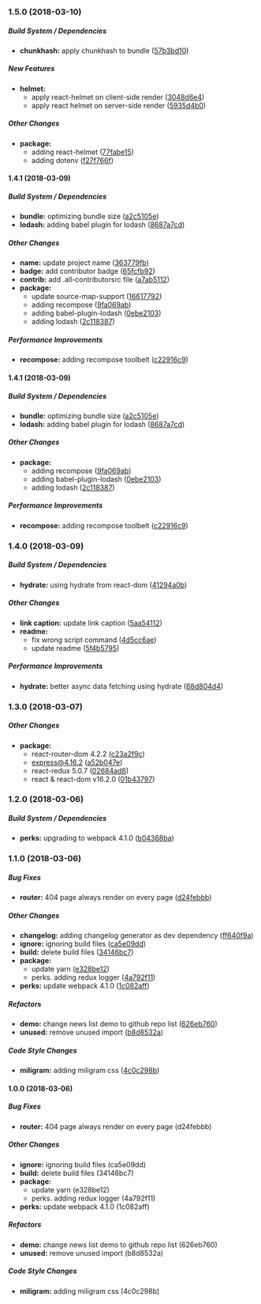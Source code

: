 ### 1.5.0 (2018-03-10)

##### Build System / Dependencies

* **chunkhash:**  apply chunkhash to bundle ([57b3bd10](https://github.com/tagraha/react-scratch/commit/57b3bd105bcbf81627d5a25de768a384f0c74e76))

##### New Features

* **helmet:**
  *  apply react-helmet on client-side render ([3048d6e4](https://github.com/tagraha/react-scratch/commit/3048d6e4b008292d83c9ed60ae52d6b67ba67a7f))
  *  apply react helmet on server-side render ([5935d4b0](https://github.com/tagraha/react-scratch/commit/5935d4b0b3be352819055520754b9cadd496b847))

##### Other Changes

* **package:**
  *  adding react-helmet ([77fabe15](https://github.com/tagraha/react-scratch/commit/77fabe1527c3b095f4dac8bd13f0c0f167346c23))
  *  adding dotenv ([f27f766f](https://github.com/tagraha/react-scratch/commit/f27f766f5e94595c0ca0e3ed8291f4c61989ff35))

#### 1.4.1 (2018-03-09)

##### Build System / Dependencies

* **bundle:**  optimizing bundle size ([a2c5105e](https://github.com/tagraha/react-scratch/commit/a2c5105e222878d14220be33b8fa19d246bba20d))
* **lodash:**  adding babel plugin for lodash ([8687a7cd](https://github.com/tagraha/react-scratch/commit/8687a7cd782c7b75168380dca6c5ecf9f1b28ef3))

##### Other Changes

* **name:**  update project name ([363779fb](https://github.com/tagraha/react-scratch/commit/363779fb18e64d9c70d2992e503163a04c38f9b3))
* **badge:**  add contributor badge ([65fcfb92](https://github.com/tagraha/react-scratch/commit/65fcfb928b5b6050f3710dfc70b0b8952363569a))
* **contrib:**  add .all-contributorsrc file ([a7ab5112](https://github.com/tagraha/react-scratch/commit/a7ab511269f2914859d5a9d0113756d0aeb57a32))
* **package:**
  *  update source-map-support ([16617792](https://github.com/tagraha/react-scratch/commit/16617792c0eb478677013e43f9c808a3d075ad28))
  *  adding recompose ([9fa069ab](https://github.com/tagraha/react-scratch/commit/9fa069ab3a600784ad6ab440acd3db5cf9329132))
  *  adding babel-plugin-lodash ([0ebe2103](https://github.com/tagraha/react-scratch/commit/0ebe2103614bdcf7aa88a05581ba96c7625e418a))
  *  adding lodash ([2c118387](https://github.com/tagraha/react-scratch/commit/2c1183870073d3e69185bd9dbbf4663efed3d4ae))

##### Performance Improvements

* **recompose:**  adding recompose toolbelt ([c22916c9](https://github.com/tagraha/react-scratch/commit/c22916c99eae8611c39ffeb8b8d63aabe0fec6f4))

#### 1.4.1 (2018-03-09)

##### Build System / Dependencies

* **bundle:**  optimizing bundle size ([a2c5105e](https://github.com/tagraha/react-scratch/commit/a2c5105e222878d14220be33b8fa19d246bba20d))
* **lodash:**  adding babel plugin for lodash ([8687a7cd](https://github.com/tagraha/react-scratch/commit/8687a7cd782c7b75168380dca6c5ecf9f1b28ef3))

##### Other Changes

* **package:**
  *  adding recompose ([9fa069ab](https://github.com/tagraha/react-scratch/commit/9fa069ab3a600784ad6ab440acd3db5cf9329132))
  *  adding babel-plugin-lodash ([0ebe2103](https://github.com/tagraha/react-scratch/commit/0ebe2103614bdcf7aa88a05581ba96c7625e418a))
  *  adding lodash ([2c118387](https://github.com/tagraha/react-scratch/commit/2c1183870073d3e69185bd9dbbf4663efed3d4ae))

##### Performance Improvements

* **recompose:**  adding recompose toolbelt ([c22916c9](https://github.com/tagraha/react-scratch/commit/c22916c99eae8611c39ffeb8b8d63aabe0fec6f4))

### 1.4.0 (2018-03-09)

##### Build System / Dependencies

* **hydrate:**  using hydrate from react-dom ([41294a0b](https://github.com/tagraha/react-scratch/commit/41294a0b539bfa25b96f6b3561ed23d56dc0f28c))

##### Other Changes

* **link caption:**  update link caption ([5aa54112](https://github.com/tagraha/react-scratch/commit/5aa54112c8c1618fbbf44c86235a75491aa86ffa))
* **readme:**
  *  fix wrong script command ([4d5cc6ae](https://github.com/tagraha/react-scratch/commit/4d5cc6aea196283a764d523326790415ed6bf263))
  *  update readme ([5f4b5795](https://github.com/tagraha/react-scratch/commit/5f4b5795ee64d106a6975bb7cb1de43fafd76e6e))

##### Performance Improvements

* **hydrate:**  better async data fetching using hydrate ([68d804d4](https://github.com/tagraha/react-scratch/commit/68d804d4c3d371ac6bdf48fe909e2ab1279645e2))

### 1.3.0 (2018-03-07)

##### Other Changes

* **package:**
  *  react-router-dom 4.2.2 ([c23a2f9c](https://github.com/tagraha/react-scratch/commit/c23a2f9cff9e852e8c10add13916423b1196a461))
  *  express@4.16.2 ([a52b047e](https://github.com/tagraha/react-scratch/commit/a52b047e39e18d1dcac91d1580ad5e20593eb119))
  *  react-redux 5.0.7 ([02684ad8](https://github.com/tagraha/react-scratch/commit/02684ad88a34a3a8783bcba5bc56fd64824d1cca))
  *  react & react-dom v16.2.0 ([01b43797](https://github.com/tagraha/react-scratch/commit/01b437978afb313c18d046dac6d9b05da5ef0b88))

### 1.2.0 (2018-03-06)

##### Build System / Dependencies

* **perks:**  upgrading to webpack 4.1.0 ([b04368ba](https://github.com/tagraha/react-scratch/commit/b04368bafccb171bbb7310032eb482d41e04df5f))

### 1.1.0 (2018-03-06)

##### Bug Fixes

* **router:**  404 page always render on every page ([d24febbb](https://github.com/tagraha/react-scratch/commit/d24febbb9c8659409eaec584d877e2167bb26ab9))

##### Other Changes

* **changelog:**  adding changelog generator as dev dependency ([ff640f9a](https://github.com/tagraha/react-scratch/commit/ff640f9ad4f34e20590817425cfb735e7143b879))
* **ignore:**  ignoring build files ([ca5e09dd](https://github.com/tagraha/react-scratch/commit/ca5e09dd5dbae07843a3166be01e292d5f4be335))
* **build:**  delete build files ([34146bc7](https://github.com/tagraha/react-scratch/commit/34146bc7371c4600427087e0eb1876a4628215a2))
* **package:**
  *  update yarn ([e328be12](https://github.com/tagraha/react-scratch/commit/e328be1288d161576af2afc923a7e7b38a49494f))
  *  perks. adding redux logger ([4a792f11](https://github.com/tagraha/react-scratch/commit/4a792f1113bd005f4fd89ed4dca2b6d751fe626d))
* **perks:**  update webpack 4.1.0 ([1c082aff](https://github.com/tagraha/react-scratch/commit/1c082aff3e8e02e193852c61d4c58d30aa4ad21f))

##### Refactors

* **demo:**  change news list demo to github repo list ([626eb760](https://github.com/tagraha/react-scratch/commit/626eb760860f3baa835b926b74bdb72f4e6a9920))
* **unused:**  remove unused import ([b8d8532a](https://github.com/tagraha/react-scratch/commit/b8d8532a43bf00f8e066342361a0f50fa967f5cd))

##### Code Style Changes

* **miligram:**  adding miligram css ([4c0c298b](https://github.com/tagraha/react-scratch/commit/4c0c298b19636f015b6b3e2de18e39b16ed5eb06))

#### 1.0.0 (2018-03-06)

##### Bug Fixes

* **router:**  404 page always render on every page (d24febbb)

##### Other Changes

* **ignore:**  ignoring build files (ca5e09dd)
* **build:**  delete build files (34146bc7)
* **package:**
  *  update yarn (e328be12)
  *  perks. adding redux logger (4a792f11)
* **perks:**  update webpack 4.1.0 (1c082aff)

##### Refactors

* **demo:**  change news list demo to github repo list (626eb760)
* **unused:**  remove unused import (b8d8532a)

##### Code Style Changes

* **miligram:**  adding miligram css (4c0c298b)

